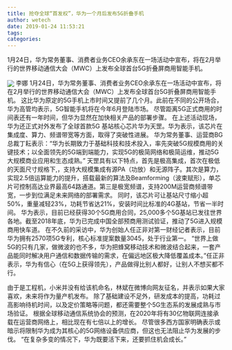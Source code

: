 ```yaml
---
title: 抢夺全球“首发权”，华为一个月后发布5G折叠手机
author: wetech
date: 2019-01-24 11:53:21
tags: 
categories: 
---
```

1月24日，华为常务董事、消费者业务CEO余承东在一场活动中宣布，将在2月举行的世界移动通信大会（MWC）上发布全球首台5G折叠屏商用智能手机。
<!-- more -->
<img align="center" border="0" src="https://imgcdn.yicai.com/uppics/images/2019/01/a4d8b5d1892ac216a0d8c968c882203c.jpg" />
李娜
1月24日，华为常务董事、消费者业务CEO余承东在一场活动中宣布，将在2月举行的世界移动通信大会（MWC）上发布全球首台5G折叠屏商用智能手机。
这比华为原定的5G手机上市时间又提前了几个月。此前在不同的公开场合，华为高管均表示，5G智能手机将在今年6月登陆市场。
尽管距离5G正式商用的时间表还有一年时间，但华为显然在加快相关产品的部署步骤。
在上述活动现场，华为还正式对外发布了全球首款5G 基站核心芯片华为天罡。华为表示，该芯片在集成度、算力、频谱带宽等方面，取得了突破性进展。
华为常务董事、运营商BG总裁丁耘表示：“华为长期致力于基础科技和技术投入，率先突破5G规模商用的关键技术；以全面领先的5G端到端能力，实现5G的极简网络和极简运维，推动5G大规模商业应用和生态成熟。”
天罡具有以下特点，首先是极高集成，首次在极低的天面尺寸规格下,，支持大规模集成有源PA（功放）和无源阵子。其次是算力，实现2.5倍运算能力的提升，搭载最新的算法及Beamforming（波束赋形），单芯片可控制高达业界最高64路通道。第三是极宽频谱，支持200M运营商频谱带宽，一步到位满足未来网络的部署需求。
同时，该芯片可让基站尺寸缩小超50%，重量减轻23%，功耗节省达21%，安装时间比标准的4G基站，节省一半时间。
华为表示，目前已经获得30个5G商用合同，25,000多个5G基站已发往世界各地。截至2018年底，华为已完成中国全部预商用测试验证，推动了5G进入规模商用快车道。
在不久前的采访中，华为创始人任正非对第一财经记者表示，目前华为拥有2570项5G专利，核心标准提案数量3045，处于行业第一。
“世界上做5G的只有几家，做微波的也不多，华为把蜂窝移动技术和微波结合起来，一套产品能同时解决用户通信和数据传输的需求，在偏远地区极大降低覆盖成本。”任正非表示，华为有信心（在5G上获得领先），产品做得比别人都好，让别人不想买都不行。
 
 
由于是工程机，小米并没有给该机命名，林斌在微博向网友征名，并表示如果大家喜欢，未来将作为量产机发布。
除了基础建设不足外，研发成本的提高，功耗过高影响待机时间，以及定价策略等问题，都还需要整个5G生态系的发展成熟与市场验证。
根据全球移动通信系统协会的预测，在2020年将有30亿物联网连接承载在运营商网络上，相比现在有七倍以上的增长。
尽管很多西方国家明确表示或暗示将限制华为成为其核心的5G网络设备供应商，但这也无法阻止华为发展的步伐。
“在复杂多变的情况下，华为既要活下来，还要抓住机会成长。”
